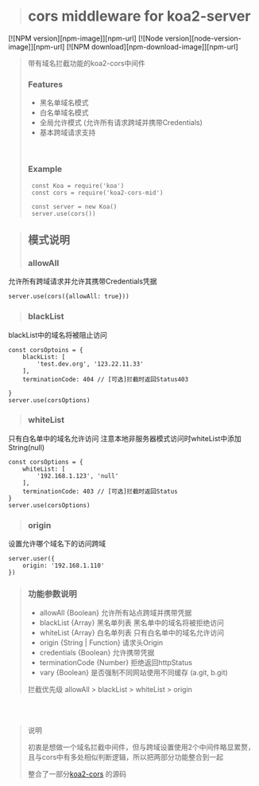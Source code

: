 > # cors middleware for koa2-server
>
[![NPM version][npm-image]][npm-url]
[![Node version][node-version-image]][npm-url]
[![NPM download][npm-download-image]][npm-url]

> 带有域名拦截功能的koa2-cors中间件
>
> ### Features
> - 黑名单域名模式
> - 白名单域名模式 
> - 全局允许模式 (允许所有请求跨域并携带Credentials)
> - 基本跨域请求支持
> 
> <br>
>
> ### Example
>
> ``` 
>  const Koa = require('koa')
>  const cors = require('koa2-cors-mid')  
>  
>  const server = new Koa()
>  server.use(cors())
> ```

> ## 模式说明
>
> ### allowAll
 允许所有跨域请求并允许其携带Credentials凭据
 ```
server.use(cors({allowAll: true}))
 ```

> ### blackList
blackList中的域名将被阻止访问
```
const corsOptoins = {
    blackList: [
        'test.dev.org', '123.22.11.33'
    ],
    terminationCode: 404 // [可选]拦截时返回Status403
    
}
server.use(corsOptions)
```
> ### whiteList
只有白名单中的域名允许访问
注意本地非服务器模式访问时whiteList中添加String(null)
```
const corsOptions = {
    whiteList: [
        '192.168.1.123', 'null'
    ],
    terminationCode: 403 // [可选]拦截时返回Status
}
server.use(corsOptions)
```

> ### origin 
设置允许哪个域名下的访问跨域
```
server.user({
    origin: '192.168.1.110'
})
```

> ### 功能参数说明
>
> - allowAll {Boolean} 允许所有站点跨域并携带凭据
> - blackList {Array} 黑名单列表 黑名单中的域名将被拒绝访问
> - whiteList {Array} 白名单列表 只有白名单中的域名允许访问
> - origin {String | Function} 请求头Origin
> - credentials {Boolean} 允许携带凭据
> - terminationCode {Number} 拒绝返回httpStatus
> - vary {Boolean} 是否强制不同网站使用不同缓存 (a.git, b.git) 
>
>
> 拦截优先级 allowAll > blackList > whiteList > origin

<br><br>

> 说明
> 
> 初衷是想做一个域名拦截中间件，但与跨域设置使用2个中间件略显累赘，且与cors中有多处相似判断逻辑，所以把两部分功能整合到一起
> 
> 整合了一部分[koa2-cors](https://github.com/zadzbw/koa2-cors) 的源码